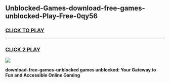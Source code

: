 
## Unblocked-Games-download-free-games-unblocked-Play-Free-0qy56
<h3>
<a href="https://premium76.site?title=download-free-games-unblocked&ref=21A">CLICK TO PLAY</a></h3>
<hr>

<h3>
<a href="https://premium76.site?title=download-free-games-unblocked&ref=21A">CLICK 2 PLAY</a>
  
</h3>

<a href="https://premium76.site?title=download-free-games-unblocked&ref=21A"><img src="https://clearcache.store/games.png"></a>


**download-free-games-unblocked games unblocked: Your Gateway to Fun and Accessible Online Gaming**

